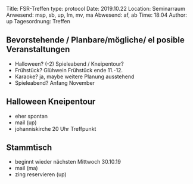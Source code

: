 Title: FSR-Treffen
type: protocol
Date: 2019.10.22
Location: Seminarraum
Anwesend: msp, sb, up, lm, mv, ma
Abwesend: af, ab
Time: 18:04
Author: up
Tagesordnung: Treffen

## Bevorstehende / Planbare/mögliche/ el posible Veranstaltungen
- Halloween? (-2) Spieleabend / Kneipentour?
- Frühstück? Glühwein Frühstück ende 11.-12.
- Karaoke? ja, maybe weitere Planung ausstehend
- Spieleabend? Anfang November

## Halloween Kneipentour
- eher spontan
- mail (up)
- johanniskirche 20 Uhr Treffpunkt

## Stammtisch
- beginnt wieder nächsten Mittwoch 30.10.19
- mail (ma)
- zing reservieren (up)


